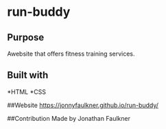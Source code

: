 # run-buddy

## Purpose
Awebsite that offers fitness training services.

## Built with 
*HTML
*CSS

##Website
https://jonnyfaulkner.github.io/run-buddy/

##Contribution
Made by Jonathan Faulkner
